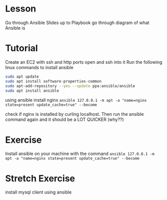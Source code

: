 # Lesson 
Go through Ansible Slides up to Playbook 
go through diagram of what Ansible is

# Tutorial
Create an EC2 with ssh and http ports open and ssh into it
Run the following linux commands to install ansible 
```bash
sudo apt update
sudo apt install software-properties-common
sudo apt-add-repository --yes --update ppa:ansible/ansible
sudo apt install ansible
```

using ansible install nginx
`ansible 127.0.0.1 -m apt -a "name=nginx state=present update_cache=true" --become`

check if nginx is installed by curling localhost. Then run the ansible command again and it should be a LOT QUICKER (why??)

# Exercise
Install ansible on your machine with the command 
`ansible 127.0.0.1 -m apt -a "name=nginx state=present update_cache=true" --become`
# Stretch Exercise
install mysql client using ansible
